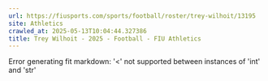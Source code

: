 ```yaml
---
url: https://fiusports.com/sports/football/roster/trey-wilhoit/13195
site: Athletics
crawled_at: 2025-05-13T10:04:44.327386
title: Trey Wilhoit - 2025 - Football - FIU Athletics
---
```


Error generating fit markdown: '<' not supported between instances of 'int' and 'str'